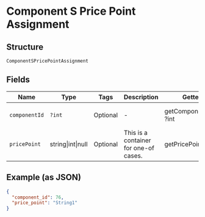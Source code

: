
# Component S Price Point Assignment

## Structure

`ComponentSPricePointAssignment`

## Fields

| Name | Type | Tags | Description | Getter | Setter |
|  --- | --- | --- | --- | --- | --- |
| `componentId` | `?int` | Optional | - | getComponentId(): ?int | setComponentId(?int componentId): void |
| `pricePoint` | string\|int\|null | Optional | This is a container for one-of cases. | getPricePoint(): | setPricePoint( pricePoint): void |

## Example (as JSON)

```json
{
  "component_id": 76,
  "price_point": "String1"
}
```


